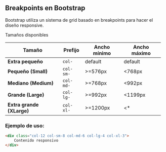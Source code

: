 ﻿## Breakpoints en Bootstrap

Bootstrap utiliza un sistema de grid basado en breakpoints para hacer el diseño responsive. 

Tamaños disponibles

| Tamaño  | Prefijo | Ancho mínimo | Ancho máximo |
|---------|--------|--------------|--------------|
| **Extra pequeño** | `col-`  | default | default |
| **Pequeño (Small)** | `col-sm-` | >=576px | <768px |
| **Mediano (Medium)** | `col-md-` | >=768px | <992px  |
| **Grande (Large)** | `col-lg-` | >=992px | <1199px |
| **Extra grande (XLarge)** | `col-xl-` | >=1200px | <* |

### Ejemplo de uso:
```html
<div class="col-12 col-sm-8 col-md-6 col-lg-4 col-xl-3">
    Contenido responsivo
</div>
```